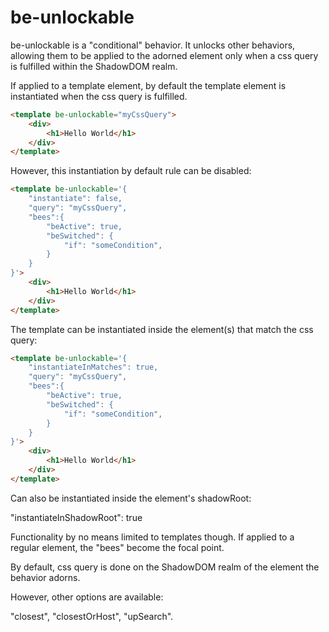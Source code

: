 # be-unlockable

be-unlockable is a "conditional" behavior.  It unlocks other behaviors, allowing them to be applied to the adorned element only when a css query is fulfilled within the ShadowDOM realm.

If applied to a template element, by default the template element is instantiated when the css query is fulfilled.

```html
<template be-unlockable="myCssQuery">
    <div>
        <h1>Hello World</h1>
    </div>
</template>
```

However, this instantiation by default rule can be disabled:

```html
<template be-unlockable='{
    "instantiate": false,
    "query": "myCssQuery",
    "bees":{
        "beActive": true,
        "beSwitched": {
            "if": "someCondition",
        }
    }
}'>
    <div>
        <h1>Hello World</h1>
    </div>
</template>
```

The template can be instantiated inside the element(s) that match the css query:

```html
<template be-unlockable='{
    "instantiateInMatches": true,
    "query": "myCssQuery",
    "bees":{
        "beActive": true,
        "beSwitched": {
            "if": "someCondition",
        }
    }
}'>
    <div>
        <h1>Hello World</h1>
    </div>
</template>
```

Can also be instantiated inside the element's shadowRoot:

"instantiateInShadowRoot": true



Functionality by no means limited to templates though.  If applied to a regular element, the "bees" become the focal point.

By default, css query is done on the ShadowDOM realm of the element the behavior adorns.

However, other options are available:

"closest", "closestOrHost", "upSearch".